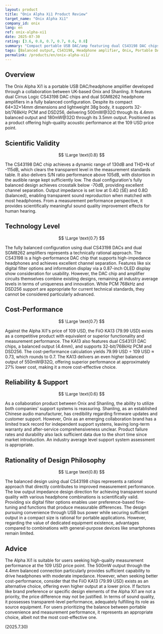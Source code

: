 ```yaml
---
layout: product
title: "Onix Alpha Xi1 Product Review"
target_name: "Onix Alpha Xi1"
company_id: onix
lang: en
ref: onix-alpha-xi1
date: 2025-07-30
rating: [3.6, 0.8, 0.7, 0.7, 0.6, 0.8]
summary: "Compact portable USB DAC/amp featuring dual CS43198 DAC chips. Achieves transparent-level sound quality with 130dB dynamic range and -115dB THD+N measurements"
tags: [Balanced output, CS43198, Headphone amplifier, Onix, Portable DAC]
permalink: /products/en/onix-alpha-xi1/
---
```

## Overview

The Onix Alpha Xi1 is a portable USB DAC/headphone amplifier developed through a collaboration between UK-based Onix and Shanling. It features dual Cirrus Logic CS43198 DAC chips and dual SGM8262 headphone amplifiers in a fully balanced configuration. Despite its compact 64×32×14mm dimensions and lightweight 38g body, it supports 32-bit/768kHz PCM and DSD256, delivering 500mW@32Ω through its 4.4mm balanced output and 180mW@32Ω through its 3.5mm output. Positioned as a product offering high-quality acoustic performance at the 109 USD price point.

## Scientific Validity

$$ \Large \text{0.8} $$

The CS43198 DAC chip achieves a dynamic range of 130dB and THD+N of -115dB, which clears the transparent level in the measurement standards table. It also delivers S/N ratio performance above 105dB, with distortion in the audible range kept sufficiently low. The dual configuration's fully balanced design achieves crosstalk below -70dB, providing excellent channel separation. Output impedance is set low at 0.4Ω (SE) and 0.8Ω (balanced), enabling transparent sound reproduction when matched with most headphones. From a measurement performance perspective, it provides scientifically meaningful sound quality improvement effects for human hearing.

## Technology Level

$$ \Large \text{0.7} $$

The fully balanced configuration using dual CS43198 DACs and dual SGM8262 amplifiers represents a technically rational approach. The CS43198 is a high-performance DAC chip that supports high-impedance headphones and achieves excellent channel separation. Features like six digital filter options and information display via a 0.87-inch OLED display show consideration for usability. However, the DAC chip and amplifier circuits themselves combine existing designs, remaining at industry average levels in terms of uniqueness and innovation. While PCM 768kHz and DSD256 support are appropriate for current technical standards, they cannot be considered particularly advanced.

## Cost-Performance

$$ \Large \text{0.7} $$

Against the Alpha Xi1's price of 109 USD, the FiiO KA13 (79.99 USD) exists as a competitive product with equivalent or superior functionality and measurement performance. The KA13 also features dual CS43131 DAC chips, a balanced output (4.4mm), and supports 32-bit/768kHz PCM and DSD256. The cost-performance calculation yields 79.99 USD ÷ 109 USD ≈ 0.73, which rounds to 0.7. The KA13 delivers an even higher balanced output of 550mW@32Ω, offering superior performance at approximately 27% lower cost, making it a more cost-effective choice.

## Reliability & Support

$$ \Large \text{0.6} $$

As a collaboration product between Onix and Shanling, the ability to utilize both companies' support systems is reassuring. Shanling, as an established Chinese audio manufacturer, has credibility regarding firmware updates and customer support. However, Onix as an emerging collaboration brand has a limited track record for independent support systems, leaving long-term warranty and after-service comprehensiveness unclear. Product failure rates and durability also lack sufficient data due to the short time since market introduction. An industry average level support system assessment is appropriate.

## Rationality of Design Philosophy

$$ \Large \text{0.8} $$

The balanced design using dual CS43198 chips represents a rational approach that directly contributes to improved measurement performance. The low output impedance design direction for achieving transparent sound quality with various headphone combinations is scientifically valid. Providing six digital filter options enables user preference-based fine-tuning and functions that produce measurable differences. The design pursuing convenience through USB bus power while securing sufficient output in a compact size is rational for portable applications. However, regarding the value of dedicated equipment existence, advantages compared to combinations with general-purpose devices like smartphones remain limited.

## Advice

The Alpha Xi1 is suitable for users seeking high-quality measurement performance at the 109 USD price point. The 500mW output through the 4.4mm balanced connection particularly provides sufficient capability to drive headphones with moderate impedance. However, when seeking better cost-performance, consider that the FiiO KA13 (79.99 USD) exists as an alternative choice, offering even higher output at a lower price. If factors like brand preference or specific design elements of the Alpha Xi1 are not a priority, the price difference may not be justified. In terms of sound quality, it possesses transparent-level performance, adequately fulfilling its role as source equipment. For users prioritizing the balance between portable convenience and measurement performance, it represents an appropriate choice, albeit not the most cost-effective one.

(2025.7.30)
